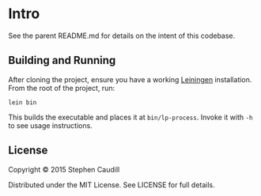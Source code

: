 # Intro

See the parent README.md for details on the intent of this codebase.

## Building and Running

After cloning the project, ensure you have a working [Leiningen][lein]
installation. From the root of the project, run:

    lein bin

This builds the executable and places it at `bin/lp-process`. Invoke it with 
`-h` to see usage instructions.

## License

Copyright © 2015 Stephen Caudill

Distributed under the MIT License. See LICENSE for full details.

[lein]: http://leiningen.org/
